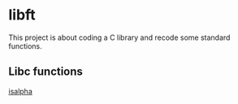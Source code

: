 # libft

This project is about coding a C library and recode some standard functions.

## Libc functions
[isalpha](ft_atoi.c)
